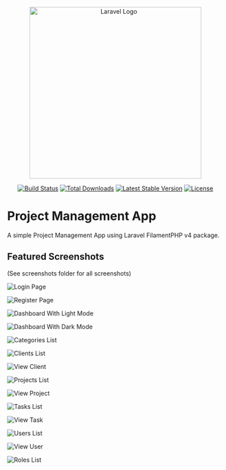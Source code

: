 <p align="center"><a href="https://laravel.com" target="_blank"><img src="https://raw.githubusercontent.com/laravel/art/master/logo-lockup/5%20SVG/2%20CMYK/1%20Full%20Color/laravel-logolockup-cmyk-red.svg" width="400" alt="Laravel Logo"></a></p>

<p align="center">
<a href="https://github.com/laravel/framework/actions"><img src="https://github.com/laravel/framework/workflows/tests/badge.svg" alt="Build Status"></a>
<a href="https://packagist.org/packages/laravel/framework"><img src="https://img.shields.io/packagist/dt/laravel/framework" alt="Total Downloads"></a>
<a href="https://packagist.org/packages/laravel/framework"><img src="https://img.shields.io/packagist/v/laravel/framework" alt="Latest Stable Version"></a>
<a href="https://packagist.org/packages/laravel/framework"><img src="https://img.shields.io/packagist/l/laravel/framework" alt="License"></a>
</p>

# Project Management App

A simple Project Management App using Laravel FilamentPHP v4 package.

## Featured Screenshots

(See screenshots folder for all screenshots)

![Login Page](https://github.com/CodeNemesis27/project-management-app/blob/main/screenshots/Login%20page.png)

![Register Page](https://github.com/CodeNemesis27/project-management-app/blob/main/screenshots/Register%20page.png)

![Dashboard With Light Mode](https://github.com/CodeNemesis27/project-management-app/blob/main/screenshots/Dashboard%20with%20light%20mode.png)

![Dashboard With Dark Mode](https://github.com/CodeNemesis27/project-management-app/blob/main/screenshots/Dashboard%20with%20dark%20mode.png)

![Categories List](https://github.com/CodeNemesis27/project-management-app/blob/main/screenshots/Categories%20List.png)

![Clients List](https://github.com/CodeNemesis27/project-management-app/blob/main/screenshots/Clients%20List.png)

![View Client](https://github.com/CodeNemesis27/project-management-app/blob/main/screenshots/View%20Client.png)

![Projects List](https://github.com/CodeNemesis27/project-management-app/blob/main/screenshots/Projects%20List.png)

![View Project](https://github.com/CodeNemesis27/project-management-app/blob/main/screenshots/View%20Project.png)

![Tasks List](https://github.com/CodeNemesis27/project-management-app/blob/main/screenshots/Tasks%20List.png)

![View Task](https://github.com/CodeNemesis27/project-management-app/blob/main/screenshots/View%20Task.png)

![Users List](https://github.com/CodeNemesis27/project-management-app/blob/main/screenshots/Users%20List.png)

![View User](https://github.com/CodeNemesis27/project-management-app/blob/main/screenshots/View%20User.png)

![Roles List](https://github.com/CodeNemesis27/project-management-app/blob/main/screenshots/Roles%20List.png)


